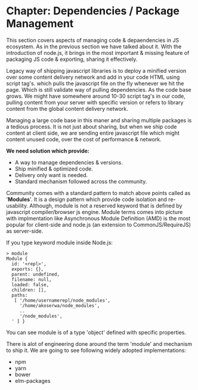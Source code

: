 # Chapter: Dependencies / Package Management

This section covers aspects of managing code & depaendencies in JS ecosystem. As in the previous section we have talked about it. With the introduction of node.js, it brings in the most important & missing feature of packaging JS code & exporting, sharing it effectively.

Legacy way of shipping javascript libraries is to deploy a minified version over some content delivery network and add in your code HTML using script tag's. which pulls the javascript file on the fly whenever we hit the page. Which is still validate way of pulling dependencies. As the code base grows. We might have somewhere around 10-30 script tag's in our code, pulling content from your server with specific version or refers to library content from the global content delivery network.

Managing a large code base in this maner and sharing multiple packages is a tedious process. It is not just about sharing, but when we ship code content at client side, we are sending entire javascript file which might content unused code, over the cost of performance & network.

**We need solution which provide:**

* A way to manage dependencies & versions.
* Ship minified & optimized code.
* Delivery only want is needed.
* Standard mechanism followed across the community.

Community comes with a standard pattern to match above points called as '**Modules**'. It is a design pattern which provide code isolation and re-usability. Although, module is not a reserved keyword that is defined by javascript compiler/browser js engine. Module terms comes into picture with implmentation like Asynchronous Module Definition \(AMD\) is the most popular for client-side and node.js \(an extension to CommonJS/RequireJS\) as server-side.

If you type keyword module inside Node.js:

```text
> module
Module {
  id: '<repl>',
  exports: {},
  parent: undefined,
  filename: null,
  loaded: false,
  children: [],
  paths: 
   [ '/home/usernamerepl/node_modules',
     '/home/akoserwa/node_modules',
     ..
     '/node_modules',
  ' ] }
```

You can see module is of a type 'object' defined with specific properties.

There is alot of engineering done around the term 'module' and mechanism to ship it. We are going to see following widely adopted implementations:

* npm
* yarn
* bower
* elm-packages

